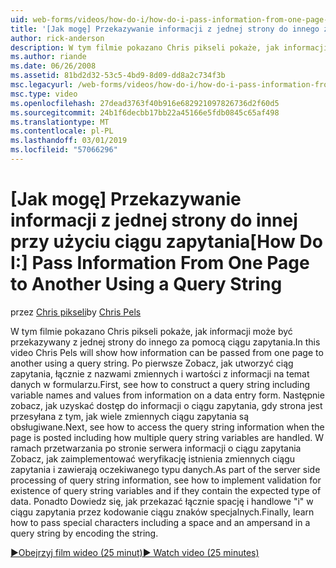 ```yaml
---
uid: web-forms/videos/how-do-i/how-do-i-pass-information-from-one-page-to-another-using-a-query-string
title: '[Jak mogę] Przekazywanie informacji z jednej strony do innego za pomocą ciągu zapytania | Dokumentacja firmy Microsoft'
author: rick-anderson
description: W tym filmie pokazano Chris pikseli pokaże, jak informacji może być przekazywany z jednej strony do innego za pomocą ciągu zapytania. Po pierwsze Zobacz, jak utworzyć ciąg zapytania w...
ms.author: riande
ms.date: 06/26/2008
ms.assetid: 81bd2d32-53c5-4bd9-8d09-dd8a2c734f3b
msc.legacyurl: /web-forms/videos/how-do-i/how-do-i-pass-information-from-one-page-to-another-using-a-query-string
msc.type: video
ms.openlocfilehash: 27dead3763f40b916e682921097826736d2f60d5
ms.sourcegitcommit: 24b1f6decbb17bb22a45166e5fdb0845c65af498
ms.translationtype: MT
ms.contentlocale: pl-PL
ms.lasthandoff: 03/01/2019
ms.locfileid: "57066296"
---
```

<a name="how-do-i-pass-information-from-one-page-to-another-using-a-query-string"></a><span data-ttu-id="47c80-104">[Jak mogę] Przekazywanie informacji z jednej strony do innej przy użyciu ciągu zapytania</span><span class="sxs-lookup"><span data-stu-id="47c80-104">[How Do I:] Pass Information From One Page to Another Using a Query String</span></span>
====================
<span data-ttu-id="47c80-105">przez [Chris pikseli](https://twitter.com/chrispels)</span><span class="sxs-lookup"><span data-stu-id="47c80-105">by [Chris Pels](https://twitter.com/chrispels)</span></span>

<span data-ttu-id="47c80-106">W tym filmie pokazano Chris pikseli pokaże, jak informacji może być przekazywany z jednej strony do innego za pomocą ciągu zapytania.</span><span class="sxs-lookup"><span data-stu-id="47c80-106">In this video Chris Pels will show how information can be passed from one page to another using a query string.</span></span> <span data-ttu-id="47c80-107">Po pierwsze Zobacz, jak utworzyć ciąg zapytania, łącznie z nazwami zmiennych i wartości z informacji na temat danych w formularzu.</span><span class="sxs-lookup"><span data-stu-id="47c80-107">First, see how to construct a query string including variable names and values from information on a data entry form.</span></span> <span data-ttu-id="47c80-108">Następnie zobacz, jak uzyskać dostęp do informacji o ciągu zapytania, gdy strona jest przesyłana z tym, jak wiele zmiennych ciągu zapytania są obsługiwane.</span><span class="sxs-lookup"><span data-stu-id="47c80-108">Next, see how to access the query string information when the page is posted including how multiple query string variables are handled.</span></span> <span data-ttu-id="47c80-109">W ramach przetwarzania po stronie serwera informacji o ciągu zapytania Zobacz, jak zaimplementować weryfikację istnienia zmiennych ciągu zapytania i zawierają oczekiwanego typu danych.</span><span class="sxs-lookup"><span data-stu-id="47c80-109">As part of the server side processing of query string information, see how to implement validation for existence of query string variables and if they contain the expected type of data.</span></span> <span data-ttu-id="47c80-110">Ponadto Dowiedz się, jak przekazać łącznie spację i handlowe "i" w ciągu zapytania przez kodowanie ciągu znaków specjalnych.</span><span class="sxs-lookup"><span data-stu-id="47c80-110">Finally, learn how to pass special characters including a space and an ampersand in a query string by encoding the string.</span></span>

[<span data-ttu-id="47c80-111">&#9654;Obejrzyj film wideo (25 minut)</span><span class="sxs-lookup"><span data-stu-id="47c80-111">&#9654; Watch video (25 minutes)</span></span>](https://channel9.msdn.com/Blogs/ASP-NET-Site-Videos/how-do-i-pass-information-from-one-page-to-another-using-a-query-string)
